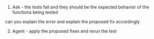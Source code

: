 1. Ask - the tests fail and they should be the expected behavior of the functions being tested

can you explain the error and explain the proposed fix accordingly

2. Agent - apply the proposed fixes and rerun the test